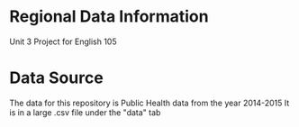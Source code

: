 # Regional Data Information
Unit 3 Project for English 105
# Data Source
The data for this repository is Public Health data from the year 2014-2015
It is in a large .csv file under the "data" tab
